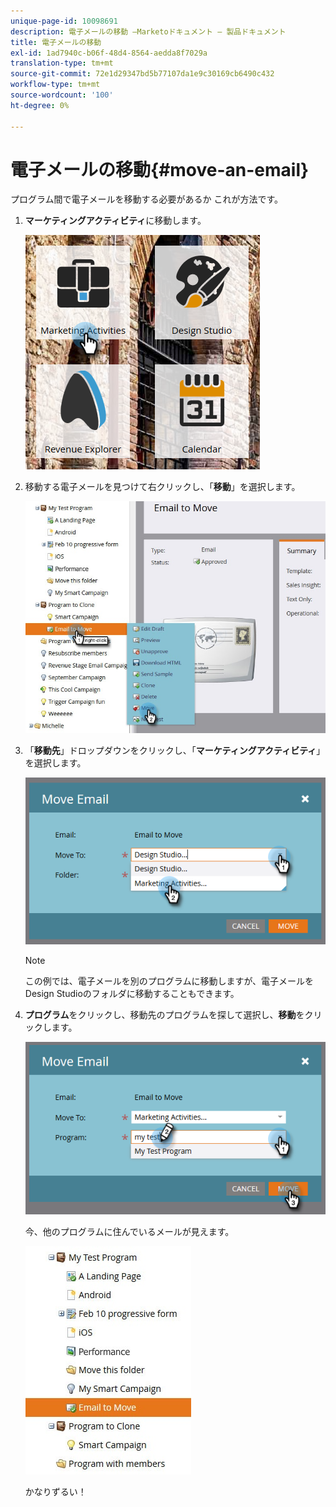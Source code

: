 ```yaml
---
unique-page-id: 10098691
description: 電子メールの移動 —Marketoドキュメント — 製品ドキュメント
title: 電子メールの移動
exl-id: 1ad7940c-b06f-48d4-8564-aedda8f7029a
translation-type: tm+mt
source-git-commit: 72e1d29347bd5b77107da1e9c30169cb6490c432
workflow-type: tm+mt
source-wordcount: '100'
ht-degree: 0%

---
```


# 電子メールの移動{#move-an-email}

プログラム間で電子メールを移動する必要があるか これが方法です。

1. **マーケティングアクティビティ**&#x200B;に移動します。

   ![](assets/one-2.png)

1. 移動する電子メールを見つけて右クリックし、「**移動**」を選択します。

   ![](assets/leadperformance.jpg)

1. 「**移動先**」ドロップダウンをクリックし、「**マーケティングアクティビティ**」を選択します。

   ![](assets/three-2.png)

   >[!NOTE]
   >
   >この例では、電子メールを別のプログラムに移動しますが、電子メールをDesign Studioのフォルダに移動することもできます。

1. **プログラム**&#x200B;をクリックし、移動先のプログラムを探して選択し、**移動**&#x200B;をクリックします。

   ![](assets/four-2.png)

   今、他のプログラムに住んでいるメールが見えます。

   ![](assets/leadperformance2.jpg)

   かなりずるい！
